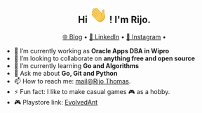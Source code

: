 <h2 align="center">Hi <img src="https://raw.githubusercontent.com/ABSphreak/ABSphreak/master/gifs/Hi.gif" width="40px" /> ! I'm Rijo.</h2>
<p align="center">
  <a href="https://www.blog.rijo.xyz/">🌐 Blog</a> •
  <a href="https://www.linkedin.com/in/rijo-thomas-4a785a92/">📰 LinkedIn</a> •
  <a href="https://www.instagram.com/technophile_xtra">🌉 Instagram</a> •
</p>

- 🔭 I’m currently working as **Oracle Apps DBA in Wipro**
- 👯 I’m looking to collaborate on **anything free and open source**
- 🌱 I’m currently learning **Go and Algorithms**
- 💬 Ask me about **Go, Git and Python**
- 📫 How to reach me: [mail@Rijo Thomas](rijothomas64@gmail.com).
- ⚡ Fun fact: I like to make casual games 🎮  as a hobby.
- 🎮 Playstore link: [EvolvedAnt](https://play.google.com/store/apps/dev?id=7801156418279851884) 

